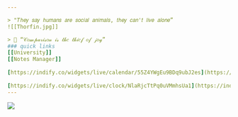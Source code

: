 ```yaml
---

> "𝑇ℎ𝑒𝑦 𝑠𝑎𝑦 ℎ𝑢𝑚𝑎𝑛𝑠 𝑎𝑟𝑒 𝑠𝑜𝑐𝑖𝑎𝑙 𝑎𝑛𝑖𝑚𝑎𝑙𝑠, 𝑡ℎ𝑒𝑦 𝑐𝑎𝑛'𝑡 𝑙𝑖𝑣𝑒 𝑎𝑙𝑜𝑛𝑒”
![[Thorfin.jpg]]

> 🌱 “𝒞𝑜𝓂𝓅𝒶𝓇𝒾𝓈𝑜𝓃 𝒾𝓈 𝓉𝒽𝑒 𝓉𝒽𝒾𝑒𝒻 𝑜𝒻 𝒿𝑜𝓎”
### quick links
[[University]]
[[Notes Manager]]
  
[https://indify.co/widgets/live/calendar/55Z4YWgEu9BDq9ubJ2es](https://indify.co/widgets/live/calendar/55Z4YWgEu9BDq9ubJ2es)
  
[https://indify.co/widgets/live/clock/NlaRjcTtPq0uVMmhsUa1](https://indify.co/widgets/live/clock/NlaRjcTtPq0uVMmhsUa1)
---
```

[![](https://i.pinimg.com/236x/dd/ee/f5/ddeef5dd4173a48e8f8d69272aa064ca.jpg)](https://i.pinimg.com/236x/dd/ee/f5/ddeef5dd4173a48e8f8d69272aa064ca.jpg)